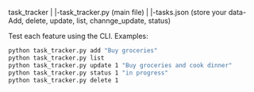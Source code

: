 
task_tracker
  |
  |-task_tracker.py (main file)
  |
  |-tasks.json (store your data- Add, delete, update, list, channge_update, status)

Test each feature using the CLI.
Examples:
  ```bash
  python task_tracker.py add "Buy groceries"
  python task_tracker.py list
  python task_tracker.py update 1 "Buy groceries and cook dinner"
  python task_tracker.py status 1 "in progress"
  python task_tracker.py delete 1
  ```